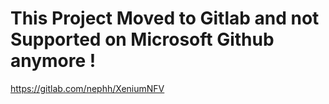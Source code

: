 # This Project Moved to Gitlab and not Supported on Microsoft Github anymore !
https://gitlab.com/nephh/XeniumNFV
